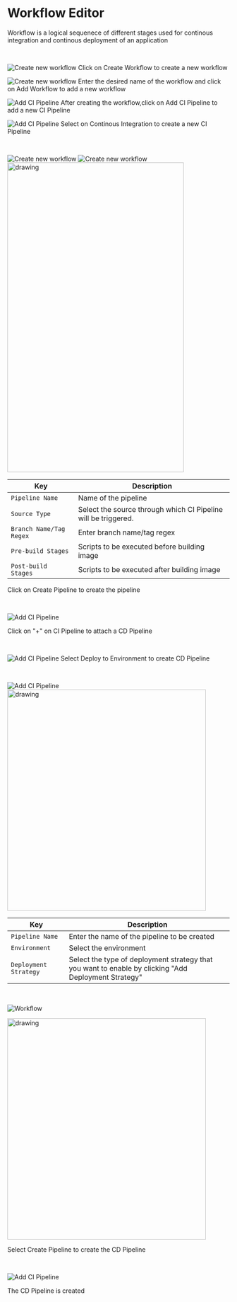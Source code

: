 # Workflow Editor
Workflow is a logical sequenece of different stages used for continous integration and continous deployment of an application
<br />

<br />

![Create new workflow](/workflow-editor.PNG "Create new workflow")
Click on Create Workflow to create a new workflow
<br />

![Create new workflow](/workflow-editor1.PNG "Create new workflow")
Enter the desired name of the workflow and click on Add Workflow to add a new workflow
<br />

![Add CI Pipeline](/workflow-editor2.PNG "Add CI Pipeline")
After creating the workflow,click on Add CI Pipeline to add a new CI Pipeline
<br />

![Add CI Pipeline](/workflow-editor3.PNG "Add CI Pipeline")
Select on Continous Integration to create a new CI Pipeline

<br />




![Create new workflow](/ci11.jpg)
![Create new workflow](/ci12.jpg)
<img src="/workflow-editor-combo.jpg" alt="drawing" width="400" height="700"/>


Key | Description
-----|-----
`Pipeline Name` | Name of the pipeline
`Source Type` | Select the source through which CI Pipeline will be triggered.
`Branch Name/Tag Regex` | Enter branch name/tag regex
`Pre-build Stages` | Scripts to be executed before building image
`Post-build Stages` |  Scripts to be executed after building image

Click on Create Pipeline to create the  pipeline

<br />

![Add CI Pipeline](/workflow-editor5.PNG "Add CI Pipeline")

Click on "+" on CI Pipeline to attach a CD Pipeline

<br />

![Add CI Pipeline](/workflow-editor6.PNG "Add CI Pipeline")
Select Deploy to Environment to create CD Pipeline

<br />

![Add CI Pipeline](/workflow-editor7-resize.PNG "Add CI Pipeline")
<img src="/workflow-editor7.PNG" alt="drawing" width="450" height="500"/>

Key | Description
----|----
`Pipeline Name` | Enter the name of the pipeline to be created
`Environment` | Select the environment
`Deployment Strategy` | Select the type of deployment strategy that  you want to enable by clicking "Add Deployment Strategy"

<br />

![Workflow](/workflow-editor8-resize.PNG)

<img src="/workflow-editor8.PNG" alt="drawing" width="450" height="500"/>

Select Create Pipeline to create the CD Pipeline

<br />

![Add CI Pipeline](/workflow-editor9.PNG "Add CI Pipeline")

The CD Pipeline is created

<br />





